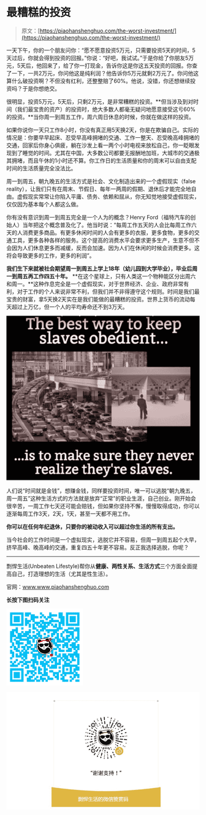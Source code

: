 # 最糟糕的投资

> 原文：[https://piaohanshenghuo.com/the-worst-investment/](https://piaohanshenghuo.com/the-worst-investment/)

一天下午，你的一个朋友问你：“愿不愿意投资5万元，只需要投资5天的时间，5天过后，你就会得到投资的回报。”你说：“好吧，我试试。”于是你给了你朋友5万元，5天后，他回来了，给了你一打现金，告诉你这是你这五天投资的回报。你查了一下，一共2万元，你问他这是纯利润？他告诉你5万元就剩2万元了。你问他这算什么破投资啊？不但没有红利，还整整赔了60%。他说，没错，你还想继续投资吗？于是你想绝交。

很明显，投资5万元，5天后，只剩2万元，是非常糟糕的投资。**但当涉及到对时间（我们最宝贵的资产）的投资时，绝大多数人都毫无疑问地愿意接受这亏60%的投资。**当你周一到周五工作，周六周日休息的时候，你就在做这样的投资。

如果你说你一天只工作8小时，你没有真正用5天换2天，你是在欺骗自己。实际的情况是：你要早早起床、忍受早高峰拥堵的交通、工作一整天、忍受晚高峰拥堵的交通，回家后你身心俱疲，躺在沙发上看一两个小时电视来放松自己，你一眨眼发现到了睡觉的时间。尤其在中国，大多数公司都要无报酬地加班，大城市的交通极其拥堵，而且午休的1小时还不算。你工作日的生活质量和你的周末可以自由支配时间的生活质量完全没法比。

周一到周五，朝九晚五的生活方式是社会、文化制造出来的一个虚假现实（false reality），让我们只有在周末、节假日、每年一两周的假期、退休后才能完全地自由。虚假现实常常让你陷入平庸、债务、依赖和屈从，你无知觉地接受虚假现实，仅仅因为基本每个人都这么做。

你有没有意识到周一到周五完全是一个人为的概念？Henry Ford（福特汽车的创始人）当年把这个概念普及化了。他当时说：“每周工作五天的人会比每周工作六天的人消费更多商品。有更多休闲时间的人会有更多的衣服，更多食物，更多的交通工具，更多各种各样的服务。这个提高的消费水平会要求更多生产，生意不但不会因为人们休息更多而减缓，反而会加速。因为人们在休闲的时候会消费更多。这将会导致更多的工作，更多的利润”。

**我们生下来就被社会期望周一到周五上学上18年（幼儿园到大学毕业），毕业后周一到周五再工作四五十年。** **在这个星球上，只有人类这一个物种能区分出周六和周一。**这种作息完全是一个虚假现实，对于世界经济、企业、政府非常有利，对于工作的个人来说非常不利，但我们并不非得遵守这个规则。时间是我们最宝贵的财富，拿5天换2天实在是我们能做的最糟糕的投资。世界上货币的流动每天超过上万亿，但一个人的平均寿命还不到3万天。

![](img/876288030c1b585551ea5472f5e254aa.png)



人们说“时间就是金钱”，想赚金钱，同样要投资时间，唯一可以逃脱“朝九晚五，周一周五”这种生活方式的方法就是放弃“正常”的职业生涯，自己创业。刚开始会很辛苦，一周工作七天还可能会赔钱，但如果你坚持不懈，慢慢取得成功，你可以逐渐每周工作3天，2天，1天，甚至一天都不用工作。

**你可以在任何年纪退休，只要你的被动收入可以超过你生活的所有支出。**

当今社会的工作时间是一个虚拟现实，逃脱它并不容易，但周一到周五起个大早，挤早高峰、晚高峰的交通，重复四五十年更不容易。反正我选择逃脱，你呢？

* * *

剽悍生活(Unbeaten Lifestyle)帮你从**健康、两性关系、生活方式**三个方面全面提高自己，打造理想的生活（尤其是性生活）。

官网：www.www.piaohanshenghuo.com

**长按下图扫码关注**

![](img/a0989f1e4aef369e08d4dbf090326e0b.png)



![](img/afd04fe4532ab314b05955a0a194521c.png)

